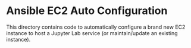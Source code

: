 # Ansible EC2 Auto Configuration

This directory contains code to automatically configure a brand new EC2 instance to host a Jupyter Lab service (or maintain/update an existing instance). 
